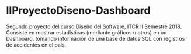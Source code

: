 # IIProyectoDiseno-Dashboard
Segundo proyecto del curso Diseño del Software, ITCR II Semestre 2018.
<br/>Consiste en mostrar estadísticas (mediante gráficos u otros) en un Dashboard, tomando información de una base de datos SQL con registros de accidentes en el país.
